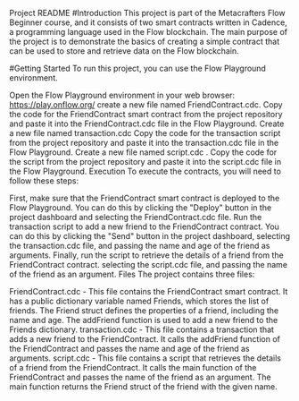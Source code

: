 Project README
#Introduction
This project is part of the Metacrafters Flow Beginner course, and it consists of two smart contracts written in Cadence, a programming language used in the Flow blockchain. The main purpose of the project is to demonstrate the basics of creating a simple contract that can be used to store and retrieve data on the Flow blockchain.

#Getting Started
To run this project, you can use the Flow Playground environment.

Open the Flow Playground environment in your web browser: https://play.onflow.org/
create a new file named FriendContract.cdc.
Copy the code for the FriendContract smart contract from the project repository and paste it into the FriendContract.cdc file in the Flow Playground.
Create a new file named transaction.cdc 
Copy the code for the transaction script from the project repository and paste it into the transaction.cdc file in the Flow Playground.
Create a new file named script.cdc .
Copy the code for the script from the project repository and paste it into the script.cdc file in the Flow Playground.
Execution
To execute the contracts, you will need to follow these steps:

First, make sure that the FriendContract smart contract is deployed to the Flow Playground. You can do this by clicking the "Deploy" button in the project dashboard and selecting the FriendContract.cdc file.
Run the transaction script to add a new friend to the FriendContract contract. You can do this by clicking the "Send" button in the project dashboard, selecting the transaction.cdc file, and passing the name and age of the friend as arguments.
Finally, run the script to retrieve the details of a friend from the FriendContract contract. selecting the script.cdc file, and passing the name of the friend as an argument.
Files
The project contains three files:

FriendContract.cdc - This file contains the FriendContract smart contract. It has a public dictionary variable named Friends, which stores the list of friends. The Friend struct defines the properties of a friend, including the name and age. The addFriend function is used to add a new friend to the Friends dictionary.
transaction.cdc - This file contains a transaction that adds a new friend to the FriendContract. It calls the addFriend function of the FriendContract and passes the name and age of the friend as arguments.
script.cdc - This file contains a script that retrieves the details of a friend from the FriendContract. It calls the main function of the FriendContract and passes the name of the friend as an argument. The main function returns the Friend struct of the friend with the given name.
